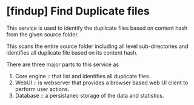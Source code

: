 # [findup] Find Duplicate files

This service is used to identify the duplicate files based on content hash from the given source folder.

This scans the entire source folder including all level sub-directories and identifies all duplicate file based on its content hash. 

There are three major parts to this service as 
1. Core engine :: that list and identifies all duplicate files.
2. WebUI :: is webserver that provides a browser based web UI client to perform user actions.
4. Database :: a persistanec storage of the data and statistics.
